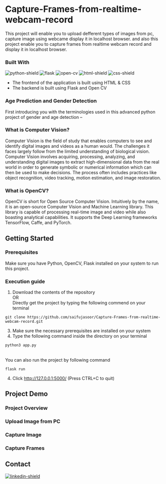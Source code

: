 # Capture-Frames-from-realtime-webcam-record
This project will enable you to  upload defferent types of images from pc, capture image using webcame display it in localhost browser. and also this project enable you to capture frames from realtime webcam record and display it in localhost browser.

### Built With
![python-shield] ![flask] ![open-cv] ![html-shield] ![css-shield] 

* The frontend of the application is built using HTML & CSS
* The backend is built using Flask and Open CV

### Age Prediction and Gender Detection

First introducing you with the terminologies used in this advanced python project of gender and age detection –

### What is Computer Vision?
Computer Vision is the field of study that enables computers to see and identify digital images and videos as a human would. The challenges it faces largely follow from the limited understanding of biological vision. Computer Vision involves acquiring, processing, analyzing, and understanding digital images to extract high-dimensional data from the real world in order to generate symbolic or numerical information which can then be used to make decisions. The process often includes practices like object recognition, video tracking, motion estimation, and image restoration.

### What is OpenCV?
OpenCV is short for Open Source Computer Vision. Intuitively by the name, it is an open-source Computer Vision and Machine Learning library. This library is capable of processing real-time image and video while also boasting analytical capabilities. It supports the Deep Learning frameworks TensorFlow, Caffe, and PyTorch.



## Getting Started

### Prerequisites
Make sure you have Python, OpenCV, Flask  installed on your system to run this project.

### Execution guide
1. Download the contents of the repository <br>
OR <br> Directly get the project by typing the following commend on your terminal
``` 
git clone https://github.com/saifujasoor/Capture-Frames-from-realtime-webcam-record.git
```
3. Make sure the necessary prerequisites are installed on your system
4. Type the following command inside the directory on your terminal
  ```sh
  python3 app.py
  ```
  <br>
  You can also run the project by following command 
  <br> 
  
  ```
  flask run
  ```
  
4. Click http://127.0.0.1:5000/ (Press CTRL+C to quit)

## Project Demo
### Project Overview



### Upload Image from PC



### Capture Image


### Capture Frames




## Contact
[![linkedin-shield]][linkedin]


<!-- Links -->

[python-shield]: https://img.shields.io/badge/-Python-blue?logo=python&logoColor=white&style=for-the-badge
[open-cv]: https://img.shields.io/badge/-OpenCV-red?logo=opencv&logoColor=white&style=for-the-badge
[flask]: https://img.shields.io/badge/-Flask-black?logo=flask&logoColor=white&style=for-the-badge
[html-shield]: https://img.shields.io/badge/-HTML-orange?logo=html5&logoColor=white&style=for-the-badge
[css-shield]: https://img.shields.io/badge/-CSS-2862E9?logo=css3&logoColor=white&style=for-the-badge
[linkedin-shield]: https://img.shields.io/badge/-linkedin-0078B6?logo=linkedin&logoColor=white&style=for-the-badge
[linkedin]:https://www.linkedin.com/in/saifullahrahimi/


